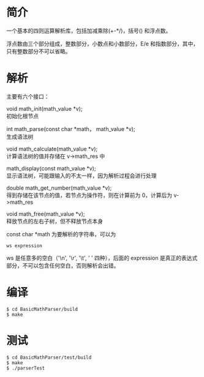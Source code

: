 简介
===
一个基本的四则运算解析库，包括加减乘除(+-*/)，括号() 和浮点数。

浮点数由三个部分组成，整数部分，小数点和小数部分，E/e 和指数部分，其中，只有整数部分不可以省略。

解析
===

主要有六个接口：

void math_init(math_value *v);  
初始化根节点

int math_parse(const char *math， math_value *v);  
生成语法树

void math_calculate(math_value *v);  
计算语法树的值并存储在 v->math_res 中

math_display(const math_value *v);  
显示语法树，可能跟输入的不太一样，因为解析过程会进行处理

double math_get_number(math_value *v);  
得到存储在该节点的值，若节点为操作符，则在计算前为 0，计算后为 v->math_res

void math_free(math_value *v);  
释放节点的左右子树，但不释放节点本身

const char *math 为要解析的字符串，可以为
```
ws expression
```
ws 是任意多的空白（'\n', '\r', '\t', ' ' 四种），后面的 expression 是真正的表达式部分，不可以包含任何空白，否则解析会出错。

编译
===

```
$ cd BasicMathParser/build
$ make
```

测试
===

```
$ cd BasicMathParser/test/build
$ make
$ ./parserTest
```
